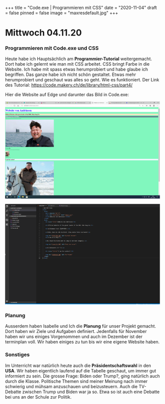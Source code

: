 +++
title = "Code.exe | Programmieren mit CSS"
date = "2020-11-04"
draft = false
pinned = false
image = "maxresdefault.jpg"
+++
# Mittwoch 04.11.20

### Programmieren mit Code.exe und CSS

Heute habe ich Hauptsächlich am **Programmier-Tutorial** weitergemacht. Dort habe ich gelernt wie man mit CSS arbeitet. CSS bringt Farbe in die Website. Ich habe mit spass etwas herumprobiert und habe glaube ich begriffen. Das ganze habe ich nicht schön gestaltet. Etwas mehr herumprobiert und geschaut was alles so geht. Wie es funktioniert. Der Link des Tutorial: https://code.makery.ch/de/library/html-css/part4/

  Hier die Website auf Edge und darunter das Bild in Code.exe: 

![](bild.png "Nicht zu ernst nehmen was man sieht. hatte nur etwas rumprobiert und hatte die Bilder noch. XD")

![](codex.png)

### Planung

Ausserdem haben Isabelle und Ich die **Planung** für unser Projekt gemacht. Dort haben wir Ziele und Aufgaben definiert. Jedenfalls für November haben wir uns einiges Vorgenommen und auch im Dezember ist der terminplan voll. Wir haben einiges zu tun bis wir eine eigene Website haben.

### Sonstiges

Im Unterricht war natürlich heute auch die **Präsidentschaftswahl** in den **USA**. Wir haben eigentlich laufend auf die Tabelle geschaut, um immer gut informiert zu sein. Die grosse Frage: Biden oder Trump?, ging natürlich auch durch die Klasse. Politische Themen sind meiner Meinung nach immer schwierig und mühsam anzuschauen und beizusteuern. Auch die TV-Debatte zwischen Trump und Biden war ja so. Etwa so ist auch eine Debatte bei uns an der Schule zur Politik.